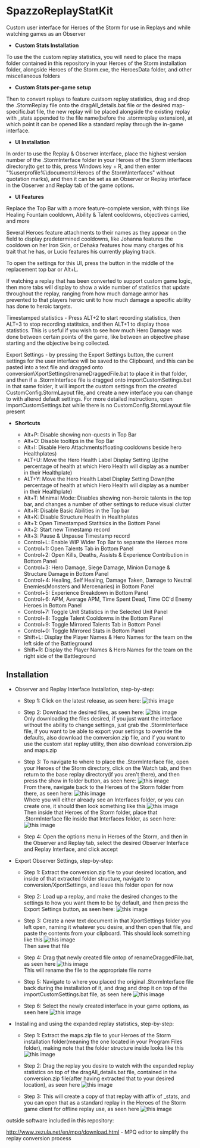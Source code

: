 
# SpazzoReplayStatKit

Custom user interface for Heroes of the Storm for use in Replays and while watching games as an Observer

* **Custom Stats Installation**

To use the the custom replay statistics, you will need to place the maps folder contained in this repository in your Heroes of the Storm installation folder, alongside Heroes of the Storm.exe, the HeroesData folder, and other miscellaneous folders

* **Custom Stats per-game setup**

Then to convert replays to feature custsom replay statistics, drag and drop the .StormReplay file onto the dragAll_details.bat file or the desired map-specific.bat file, the new replay will be placed alongside the existing replay with _stats appended to the file name(before the .stormreplay extension), at which point it can be opened like a standard replay through the in-game interface.

* **UI Installation**

In order to use the Replay & Observer interface, place the highest version number of the .StormInterface folder in your Heroes of the Storm interfaces directory(to get to this, press Windows key + R, and then enter "%userprofile%\documents\Heroes of the Storm\Interfaces" without quotation marks), and then it can be set as an Observer or Replay interface in the Observer and Replay tab of the game options.

* **UI Features**

Replace the Top Bar with a more feature-complete version, with things like Healing Fountain cooldown, Ability & Talent cooldowns, objectives carried, and more

Several Heroes feature attachments to their names as they appear on the field to display predetermined cooldowns, like Johanna features the cooldown on her Iron Skin, or Dehaka features how many charges of his trait that he has, or Lucio features his currently playing track.

To open the settings for this UI, press the button in the middle of the replacement top bar or Alt+L.

If watching a replay that has been converted to support custom game logic, then more tabs will display to show a wide number of statistics that update throughout the replay, ranging from how much damage armor has prevented to that players heroic unit to how much damage a specific ability has done to heroic targets.

Timestamped statistics - Press ALT+2 to start recording statistics, then ALT+3 to stop recording statitsics, and then ALT+1 to display those statistics. This is useful if you wish to see how much Hero Damage was done between certain points of the game, like between an objective phase starting and the objective being collected.

Export Settings - by pressing the Export Settings button, the current settings for the user interface will be saved to the Clipboard, and this can be pasted into a text file and dragged onto conversion\XportSettings\renameDraggedFile.bat to place it in that folder, and then if a .StormInterface file is dragged onto importCustomSettings.bat in that same folder, it will import the custom settings from the created CustomConfig.StormLayout file, and create a new interface you can change to with altered default settings. For more detailed instructions, open importCustomSettings.bat while there is no CustomConfig.StormLayout file present

* **Shortcuts**

  * Alt+P: Disable showing non-quests in Top Bar
  * Alt+O: Disable tooltips in the Top Bar
  * Alt+I: Disable Hero Attachments(floating cooldowns beside hero Healthplates)
  * ALT+U: Move the Hero Health Label Display Setting Up(the percentage of health at which Hero Health will display as a number in their Healthplate)
  * ALT+Y: Move the Hero Health Label Display Setting Down(the percentage of health at which Hero Health will display as a number in their Healthplate)
  * Alt+T: Minimal Mode: Disables showing non-heroic talents in the top bar, and changes a number of other settings to reduce visual clutter
  * Alt+R: Disable Basic Abilities in the Top bar
  * Alt+K: Disable Structure Health in Healthplates
  * Alt+1: Open Timestamped Statitsics in the Bottom Panel
  * Alt+2: Start new Timestamp record
  * Alt+3: Pause & Unpause Timestamp record
  * Control+L: Enable WIP Wider Top Bar to separate the Heroes more
  * Control+1: Open Talents Tab in Bottom Panel
  * Control+2: Open Kills, Deaths, Assists & Experience Contribution in Bottom Panel
  * Control+3: Hero Damage, Siege Damage, Minion Damage & Structure Damage in Bottom Panel
  * Control+4: Healing, Self Healing, Damage Taken, Damage to Neutral Enemies(Monsters and Mercenaries) in Bottom Panel
  * Control+5: Experience Breakdown in Bottom Panel
  * Control+6: APM, Average APM, Time Spent Dead, Time CC'd Enemy Heroes in Bottom Panel
  * Control+7: Toggle Unit Statistics in the Selected Unit Panel
  * Control+8: Toggle Talent Cooldowns in the Bottom Panel
  * Control+9: Toggle Mirrored Talents Tab in Bottom Panel
  * Control+0: Toggle Mirrored Stats in Bottom Panel
  * Shift+L: Display the Player Names & Hero Names for the team on the left side of the Battleground
  * Shift+R: Display the Player Names & Hero Names for the team on the right side of the Battleground


## Installation

* Observer and Replay Interface Installation, step-by-step:

  * Step 1: Click on the latest release, as seen here: ![this image](https://cdn.discordapp.com/attachments/640710837140455434/920100593006178324/1.1_github_latest_release.png)

  * Step 2: Download the desired files, as seen here: ![this image](https://cdn.discordapp.com/attachments/640710837140455434/920100614627794964/1.2_github_files_to_download.png)  
  Only downloading the files desired, if you just want the interface without the ability to change settings, just grab the .StormInterface file, if you want to be able to export your settings to override the defaults, also download the conversion.zip file, and if you want to use the custom stat replay utility, then also download conversion.zip and maps.zip

  * Step 3: To navigate to where to place the .StormInterface file, open your Heroes of the Storm directory, click on the Watch tab, and then return to the base replay directory(if you aren't there), and then press the show in folder button, as seen here: ![this image](https://cdn.discordapp.com/attachments/640710837140455434/920100645074243624/1.3_open_replays_folder.png)  
  From there, navigate back to the Heroes of the Storm folder from there, as seen here: ![this image](https://cdn.discordapp.com/attachments/640710837140455434/920100652229746708/1.4_go_back_five_folders.png)  
  Where you will either already see an Interfaces folder, or you can create one, it should then look something like this ![this image](https://cdn.discordapp.com/attachments/640710837140455434/920100671754215484/1.5_open_interfaces_folder.png)  
  Then inside that Heroes of the Storm folder, place that .StormInterface file inside that Interfaces folder, as seen here: ![this image](https://cdn.discordapp.com/attachments/640710837140455434/920100682856542218/1.6_place_storminterface_file_in_interfaces.png)

  * Step 4: Open the options menu in Heroes of the Storm, and then in the Observer and Replay tab, select the desired Observer Interface and Replay Interface, and click accept

* Export Observer Settings, step-by-step:

  * Step 1: Extract the conversion.zip file to your desired location, and inside of that extracted folder structure, navigate to conversion/XportSettings, and leave this folder open for now

  * Step 2: Load up a replay, and make the desired changes to the settings to how you want them to be by default, and then press the Export Settings button, as seen here: ![this image](https://cdn.discordapp.com/attachments/640710837140455434/920100719502168144/2.1_export_settings.png)

  * Step 3: Create a new text document in that XportSettings folder you left open, naming it whatever you desire, and then open that file, and paste the contents from your clipboard. This should look something like this ![this image](https://cdn.discordapp.com/attachments/640710837140455434/920100728138248242/2.2_paste_settings.png)  
  Then save that file

  * Step 4: Drag that newly created file ontop of renameDraggedFile.bat, as seen here ![this image](https://cdn.discordapp.com/attachments/640710837140455434/920100754348453988/2.3_drag_settings.png)  
  This will rename the file to the appropriate file name

  * Step 5: Navigate to where you placed the original .StormInterface file back during the installation of it, and drag and drop it on top of the importCustomSettings.bat file, as seen here ![this image](https://cdn.discordapp.com/attachments/640710837140455434/920100769879973918/2.4_drag_interface.png)

  * Step 6: Select the newly created interface in your game options, as seen here ![this image](https://cdn.discordapp.com/attachments/640710837140455434/920100808056508507/2.6_select_interface.png)

* Installing and using the expanded replay statistics, step-by-step:

  * Step 1: Extract the maps.zip file to your Heroes of the Storm installation folder(meaning the one located in your Program Files folder), making note that the folder structure inside looks like this ![this image](https://cdn.discordapp.com/attachments/640710837140455434/920100839056638072/3.2_confirm_file_structure.png)

  * Step 2: Drag the replay you desire to watch with the expanded replay statistics on top of the dragAll_details.bat file, contained in the conversion.zip file(after having extracted that to your desired location), as seen here ![this image](https://cdn.discordapp.com/attachments/640710837140455434/920100853354991646/3.3_drag_replay.png)

  * Step 3: This will create a copy of that replay with affix of _stats, and you can open that as a standard replay in the Heroes of the Storm game client for offline replay use, as seen here ![this image](https://cdn.discordapp.com/attachments/640710837140455434/920100870459371530/3.4_open__stats_replay.png)

outside software included in this repository:

http://www.zezula.net/en/mpq/download.html - MPQ editor to simplify the replay conversion process
